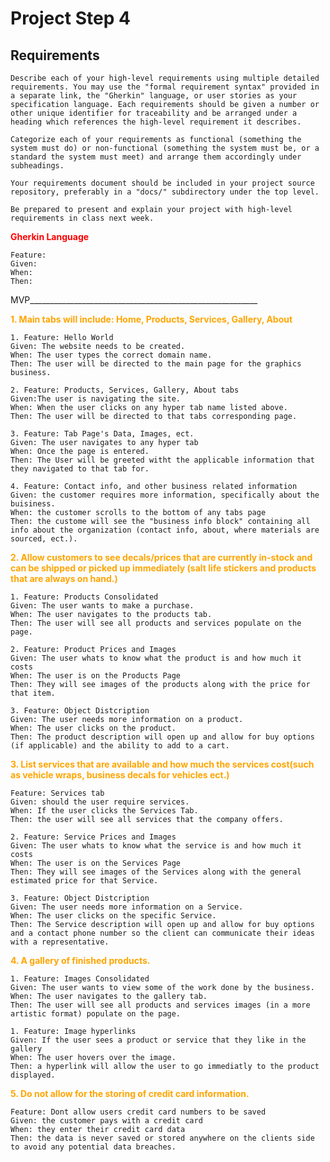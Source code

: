 # Project Step 4

## Requirements
```
Describe each of your high-level requirements using multiple detailed requirements. You may use the "formal requirement syntax" provided in a separate link, the "Gherkin" language, or user stories as your specification language. Each requirements should be given a number or other unique identifier for traceability and be arranged under a heading which references the high-level requirement it describes.

Categorize each of your requirements as functional (something the system must do) or non-functional (something the system must be, or a standard the system must meet) and arrange them accordingly under subheadings.

Your requirements document should be included in your project source repository, preferably in a "docs/" subdirectory under the top level.

Be prepared to present and explain your project with high-level requirements in class next week.
```
<b><span style ="color: red">Gherkin Language</span></b>
```
Feature:
Given:
When:
Then: 
```


MVP_________________________________________________________

<b><span style ="color: orange"> 1. Main tabs will include: Home, Products, Services, Gallery, About </span></b>
```
1. Feature: Hello World
Given: The website needs to be created.
When: The user types the correct domain name.
Then: The user will be directed to the main page for the graphics business.
```
```
2. Feature: Products, Services, Gallery, About tabs
Given:The user is navigating the site.
When: When the user clicks on any hyper tab name listed above.
Then: The user will be directed to that tabs corresponding page.
```
```
3. Feature: Tab Page's Data, Images, ect.
Given: The user navigates to any hyper tab
When: Once the page is entered.
Then: The User will be greeted witht the applicable information that they navigated to that tab for.
```
```
4. Feature: Contact info, and other business related information
Given: the customer requires more information, specifically about the buisiness.
When: the customer scrolls to the bottom of any tabs page
Then: the custome will see the "business info block" containing all info about the organization (contact info, about, where materials are sourced, ect.).
```

<b><span style ="color: orange"> 2. Allow customers to see decals/prices that are currently in-stock and can be shipped or picked up immediately (salt life stickers and products that are always on hand.) </span></b>
```
1. Feature: Products Consolidated 
Given: The user wants to make a purchase.
When: The user navigates to the products tab.
Then: The user will see all products and services populate on the page.
```
```
2. Feature: Product Prices and Images
Given: The user whats to know what the product is and how much it costs 
When: The user is on the Products Page 
Then: They will see images of the products along with the price for that item.

```
```
3. Feature: Object Distcription 
Given: The user needs more information on a product.
When: The user clicks on the product.
Then: The product description will open up and allow for buy options (if applicable) and the ability to add to a cart.
```

<b><span style ="color: orange">3. List services that are available and how much the services cost(such as vehicle wraps, business decals for vehicles ect.)</span></b>
```
Feature: Services tab
Given: should the user require services.
When: If the user clicks the Services Tab.
Then: the user will see all services that the company offers.
```
```
2. Feature: Service Prices and Images
Given: The user whats to know what the service is and how much it costs 
When: The user is on the Services Page 
Then: They will see images of the Services along with the general estimated price for that Service.
```
```
3. Feature: Object Distcription 
Given: The user needs more information on a Service.
When: The user clicks on the specific Service.
Then: The Service description will open up and allow for buy options and a contact phone number so the client can communicate their ideas with a representative.
```
<b><span style ="color: orange">4. A gallery of finished products.</span></b>
```
1. Feature: Images Consolidated 
Given: The user wants to view some of the work done by the business.
When: The user navigates to the gallery tab.
Then: The user will see all products and services images (in a more artistic format) populate on the page.
```
```
1. Feature: Image hyperlinks 
Given: If the user sees a product or service that they like in the gallery
When: The user hovers over the image.
Then: a hyperlink will allow the user to go immediatly to the product displayed.
```

<b><span style ="color: orange">5. Do not allow for the storing of credit card information. </span></b>
```
Feature: Dont allow users credit card numbers to be saved 
Given: the customer pays with a credit card 
When: they enter their credit card data
Then: the data is never saved or stored anywhere on the clients side to avoid any potential data breaches.
```



